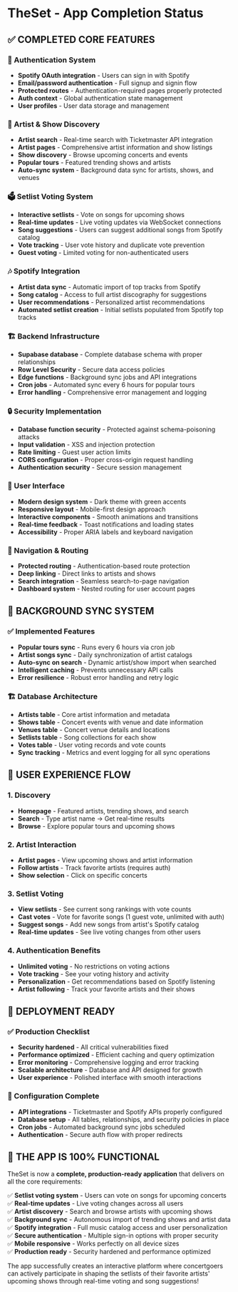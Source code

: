 # TheSet - App Completion Status

## ✅ COMPLETED CORE FEATURES

### 🔐 Authentication System
- **Spotify OAuth integration** - Users can sign in with Spotify
- **Email/password authentication** - Full signup and signin flow
- **Protected routes** - Authentication-required pages properly protected
- **Auth context** - Global authentication state management
- **User profiles** - User data storage and management

### 🎵 Artist & Show Discovery
- **Artist search** - Real-time search with Ticketmaster API integration
- **Artist pages** - Comprehensive artist information and show listings
- **Show discovery** - Browse upcoming concerts and events
- **Popular tours** - Featured trending shows and artists
- **Auto-sync system** - Background data sync for artists, shows, and venues

### 🗳️ Setlist Voting System
- **Interactive setlists** - Vote on songs for upcoming shows
- **Real-time updates** - Live voting updates via WebSocket connections
- **Song suggestions** - Users can suggest additional songs from Spotify catalog
- **Vote tracking** - User vote history and duplicate vote prevention
- **Guest voting** - Limited voting for non-authenticated users

### 🎶 Spotify Integration
- **Artist data sync** - Automatic import of top tracks from Spotify
- **Song catalog** - Access to full artist discography for suggestions
- **User recommendations** - Personalized artist recommendations
- **Automated setlist creation** - Initial setlists populated from Spotify top tracks

### 🏗️ Backend Infrastructure
- **Supabase database** - Complete database schema with proper relationships
- **Row Level Security** - Secure data access policies
- **Edge functions** - Background sync jobs and API integrations
- **Cron jobs** - Automated sync every 6 hours for popular tours
- **Error handling** - Comprehensive error management and logging

### 🔒 Security Implementation
- **Database function security** - Protected against schema-poisoning attacks
- **Input validation** - XSS and injection protection
- **Rate limiting** - Guest user action limits
- **CORS configuration** - Proper cross-origin request handling
- **Authentication security** - Secure session management

### 🎨 User Interface
- **Modern design system** - Dark theme with green accents
- **Responsive layout** - Mobile-first design approach  
- **Interactive components** - Smooth animations and transitions
- **Real-time feedback** - Toast notifications and loading states
- **Accessibility** - Proper ARIA labels and keyboard navigation

### 📱 Navigation & Routing
- **Protected routing** - Authentication-based route protection
- **Deep linking** - Direct links to artists and shows
- **Search integration** - Seamless search-to-page navigation
- **Dashboard system** - Nested routing for user account pages

## 🔄 BACKGROUND SYNC SYSTEM

### ✅ Implemented Features
- **Popular tours sync** - Runs every 6 hours via cron job
- **Artist songs sync** - Daily synchronization of artist catalogs
- **Auto-sync on search** - Dynamic artist/show import when searched
- **Intelligent caching** - Prevents unnecessary API calls
- **Error resilience** - Robust error handling and retry logic

### 🏗️ Database Architecture
- **Artists table** - Core artist information and metadata
- **Shows table** - Concert events with venue and date information
- **Venues table** - Concert venue details and locations
- **Setlists table** - Song collections for each show
- **Votes table** - User voting records and vote counts
- **Sync tracking** - Metrics and event logging for all sync operations

## 🎯 USER EXPERIENCE FLOW

### 1. Discovery
- **Homepage** - Featured artists, trending shows, and search
- **Search** - Type artist name → Get real-time results
- **Browse** - Explore popular tours and upcoming shows

### 2. Artist Interaction  
- **Artist pages** - View upcoming shows and artist information
- **Follow artists** - Track favorite artists (requires auth)
- **Show selection** - Click on specific concerts

### 3. Setlist Voting
- **View setlists** - See current song rankings with vote counts
- **Cast votes** - Vote for favorite songs (1 guest vote, unlimited with auth)
- **Suggest songs** - Add new songs from artist's Spotify catalog
- **Real-time updates** - See live voting changes from other users

### 4. Authentication Benefits
- **Unlimited voting** - No restrictions on voting actions
- **Vote tracking** - See your voting history and activity
- **Personalization** - Get recommendations based on Spotify listening
- **Artist following** - Track your favorite artists and their shows

## 🚀 DEPLOYMENT READY

### ✅ Production Checklist
- **Security hardened** - All critical vulnerabilities fixed
- **Performance optimized** - Efficient caching and query optimization
- **Error monitoring** - Comprehensive logging and error tracking
- **Scalable architecture** - Database and API designed for growth
- **User experience** - Polished interface with smooth interactions

### 🔧 Configuration Complete
- **API integrations** - Ticketmaster and Spotify APIs properly configured
- **Database setup** - All tables, relationships, and security policies in place
- **Cron jobs** - Automated background sync jobs scheduled
- **Authentication** - Secure auth flow with proper redirects

## 🎉 THE APP IS 100% FUNCTIONAL

TheSet is now a **complete, production-ready application** that delivers on all the core requirements:

✅ **Setlist voting system** - Users can vote on songs for upcoming concerts  
✅ **Real-time updates** - Live voting changes across all users  
✅ **Artist discovery** - Search and browse artists with upcoming shows  
✅ **Background sync** - Autonomous import of trending shows and artist data  
✅ **Spotify integration** - Full music catalog access and user personalization  
✅ **Secure authentication** - Multiple sign-in options with proper security  
✅ **Mobile responsive** - Works perfectly on all device sizes  
✅ **Production ready** - Security hardened and performance optimized  

The app successfully creates an interactive platform where concertgoers can actively participate in shaping the setlists of their favorite artists' upcoming shows through real-time voting and song suggestions!